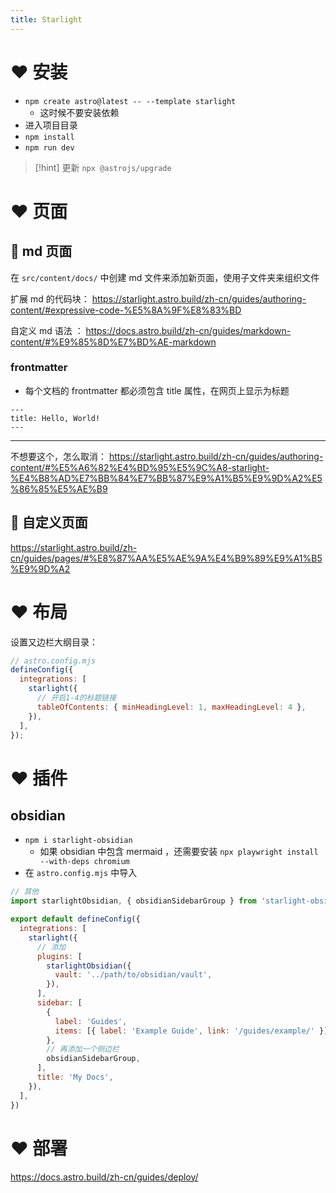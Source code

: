 ```yaml
---
title: Starlight
---
```


# ❤️ 安装
- `npm create astro@latest -- --template starlight` 
	- 这时候不要安装依赖
- 进入项目目录
- `npm install` 
- `npm run dev` 

>[!hint] 更新 `npx @astrojs/upgrade` 

# ❤️ 页面
## 💛 md 页面
在 `src/content/docs/` 中创建 md 文件来添加新页面，使用子文件夹来组织文件

扩展 md 的代码块： https://starlight.astro.build/zh-cn/guides/authoring-content/#expressive-code-%E5%8A%9F%E8%83%BD

自定义 md 语法 ： https://docs.astro.build/zh-cn/guides/markdown-content/#%E9%85%8D%E7%BD%AE-markdown


### frontmatter
- 每个文档的 frontmatter 都必须包含 title 属性，在网页上显示为标题

```
---
title: Hello, World!
---
```

---

不想要这个，怎么取消： https://starlight.astro.build/zh-cn/guides/authoring-content/#%E5%A6%82%E4%BD%95%E5%9C%A8-starlight-%E4%B8%AD%E7%BB%84%E7%BB%87%E9%A1%B5%E9%9D%A2%E5%86%85%E5%AE%B9        


## 💛 自定义页面
https://starlight.astro.build/zh-cn/guides/pages/#%E8%87%AA%E5%AE%9A%E4%B9%89%E9%A1%B5%E9%9D%A2

# ❤️ 布局
设置又边栏大纲目录：
```js
// astro.config.mjs
defineConfig({
  integrations: [
    starlight({
      // 开启1-4的标题链接
      tableOfContents: { minHeadingLevel: 1, maxHeadingLevel: 4 },
    }),
  ],
});
```






# ❤️ 插件
## obsidian
- `npm i starlight-obsidian` 
	- 如果 obsidian 中包含 mermaid ，还需要安装 `npx playwright install --with-deps chromium`
- 在 `astro.config.mjs` 中导入
```js
// 其他
import starlightObsidian, { obsidianSidebarGroup } from 'starlight-obsidian'

export default defineConfig({
  integrations: [
    starlight({
      // 添加
      plugins: [
        starlightObsidian({
          vault: '../path/to/obsidian/vault',
        }),
      ],
      sidebar: [
        {
          label: 'Guides',
          items: [{ label: 'Example Guide', link: '/guides/example/' }],
        },
        // 再添加一个侧边栏
        obsidianSidebarGroup,
      ],
      title: 'My Docs',
    }),
  ],
})
```

# ❤️ 部署
https://docs.astro.build/zh-cn/guides/deploy/

